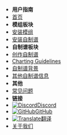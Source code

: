 - **用户指南**
- [首页](./)
- **模组板块**
- [安装模组](installing-mods)
- [安装自制谱](installing-songs)
- **自制谱板块**
- [创作自制谱](creating-charts)
- [Charting Guidelines](charting-guidelines)
- [自制谱背景](chart-backgrounds)
- [其他自制谱信息](misc-charting-info)
- **其他**
- [常见问题](faq)
- **链接**
- [![Discord](https://icongr.am/simple/discord.svg?colored&size=16)Discord](https://discord.gg/KVzKRsbetJ)
- [![GitHub](https://icongr.am/simple/github.svg?color=808080&size=16)GitHub](https://github.com/tc-mods/TromboneChampModdingWiki)
- [![Translate](https://icongr.am/material/translate.svg?color=808080&size=16)翻译](https://crowdin.com/project/trombone-champ-modding-wiki)
- [关于我们](about)
